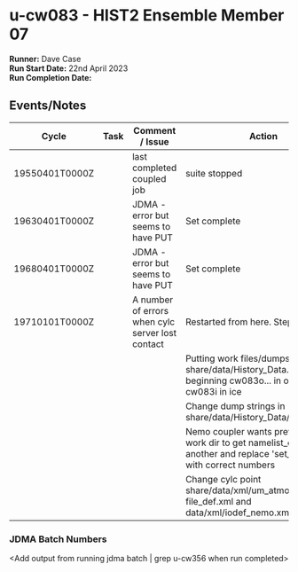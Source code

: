 # u-cw083 - HIST2 Ensemble Member 07

**Runner:**  Dave Case  
**Run Start Date:** 22nd April 2023  
**Run Completion Date:**

## Events/Notes

| Cycle | Task | Comment / Issue | Action | Date |
| ---   | ---  | ---             | ---    | ---  |
|  19550401T0000Z  |   |    last completed coupled job          |  suite stopped   |      |
|  19630401T0000Z  |   |    JDMA - error but seems to have PUT  |  Set complete    |      |
|  19680401T0000Z  |   |    JDMA - error but seems to have PUT  |  Set complete    |      |
|  19710101T0000Z  |   |    A number of errors when cylc server lost contact   |  Restarted from here. Steps include:    |      |
|    |   |      |  Putting work files/dumps in share/data/History_Data. restarts beginning cw083o... in ocean, cw083i in ice     |      |
|    |   |      |  Change dump strings in share/data/History_Data/cw083.xhist   |      |
|    |   |      |  Nemo coupler wants previous step work dir to get namelist_cfg - find another and replace 'set_by_system' with correct numbers   |      |
|    |   |      |  Change cylc point  share/data/xml/um_atmos-file_def.xml and data/xml/iodef_nemo.xml  |      |

### JDMA Batch Numbers
<Add output from running jdma batch | grep u-cw356 when run completed>
